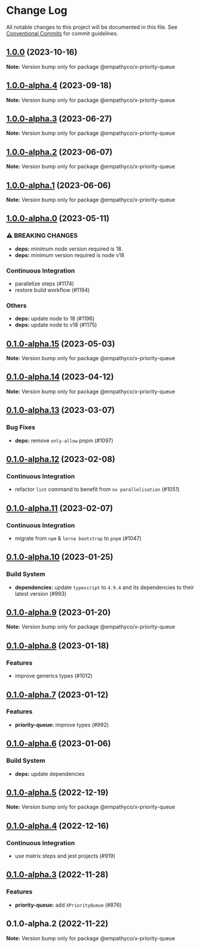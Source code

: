 # Change Log

All notable changes to this project will be documented in this file. See
[Conventional Commits](https://conventionalcommits.org) for commit guidelines.

## [1.0.0](https://github.com/empathyco/x/compare/@empathyco/x-priority-queue@1.0.0-alpha.4...@empathyco/x-priority-queue@1.0.0) (2023-10-16)

**Note:** Version bump only for package @empathyco/x-priority-queue

## [1.0.0-alpha.4](https://github.com/empathyco/x/compare/@empathyco/x-priority-queue@1.0.0-alpha.3...@empathyco/x-priority-queue@1.0.0-alpha.4) (2023-09-18)

**Note:** Version bump only for package @empathyco/x-priority-queue

## [1.0.0-alpha.3](https://github.com/empathyco/x/compare/@empathyco/x-priority-queue@1.0.0-alpha.2...@empathyco/x-priority-queue@1.0.0-alpha.3) (2023-06-27)

**Note:** Version bump only for package @empathyco/x-priority-queue

## [1.0.0-alpha.2](https://github.com/empathyco/x/compare/@empathyco/x-priority-queue@1.0.0-alpha.1...@empathyco/x-priority-queue@1.0.0-alpha.2) (2023-06-07)

**Note:** Version bump only for package @empathyco/x-priority-queue

## [1.0.0-alpha.1](https://github.com/empathyco/x/compare/@empathyco/x-priority-queue@1.0.0-alpha.0...@empathyco/x-priority-queue@1.0.0-alpha.1) (2023-06-06)

**Note:** Version bump only for package @empathyco/x-priority-queue

## [1.0.0-alpha.0](https://github.com/empathyco/x/compare/@empathyco/x-priority-queue@0.1.0-alpha.15...@empathyco/x-priority-queue@1.0.0-alpha.0) (2023-05-11)

### ⚠ BREAKING CHANGES

- **deps:** minimum node version required is 18.
- **deps:** minimum version required is node v18

### Continuous Integration

- parallelize steps (#1174) 
- restore build workflow (#1194)

### Others

- **deps:** update node to 18 (#1196) 
- **deps:** update node to v18 (#1175)

## [0.1.0-alpha.15](https://github.com/empathyco/x/compare/@empathyco/x-priority-queue@0.1.0-alpha.14...@empathyco/x-priority-queue@0.1.0-alpha.15) (2023-05-03)

**Note:** Version bump only for package @empathyco/x-priority-queue

## [0.1.0-alpha.14](https://github.com/empathyco/x/compare/@empathyco/x-priority-queue@0.1.0-alpha.13...@empathyco/x-priority-queue@0.1.0-alpha.14) (2023-04-12)

**Note:** Version bump only for package @empathyco/x-priority-queue

## [0.1.0-alpha.13](https://github.com/empathyco/x/compare/@empathyco/x-priority-queue@0.1.0-alpha.12...@empathyco/x-priority-queue@0.1.0-alpha.13) (2023-03-07)

### Bug Fixes

- **deps:** remove `only-allow` pnpm (#1097)

## [0.1.0-alpha.12](https://github.com/empathyco/x/compare/@empathyco/x-priority-queue@0.1.0-alpha.11...@empathyco/x-priority-queue@0.1.0-alpha.12) (2023-02-08)

### Continuous Integration

- refactor `lint` command to benefit from `nx parallelisation` (#1051)

## [0.1.0-alpha.11](https://github.com/empathyco/x/compare/@empathyco/x-priority-queue@0.1.0-alpha.10...@empathyco/x-priority-queue@0.1.0-alpha.11) (2023-02-07)

### Continuous Integration

- migrate from `npm` & `lerna bootstrap` to `pnpm` (#1047)

## [0.1.0-alpha.10](https://github.com/empathyco/x/compare/@empathyco/x-priority-queue@0.1.0-alpha.9...@empathyco/x-priority-queue@0.1.0-alpha.10) (2023-01-25)

### Build System

- **dependencies:** update `typescript` to `4.9.4` and its dependencies to their latest version
  (#993)

## [0.1.0-alpha.9](https://github.com/empathyco/x/compare/@empathyco/x-priority-queue@0.1.0-alpha.8...@empathyco/x-priority-queue@0.1.0-alpha.9) (2023-01-20)

**Note:** Version bump only for package @empathyco/x-priority-queue

## [0.1.0-alpha.8](https://github.com/empathyco/x/compare/@empathyco/x-priority-queue@0.1.0-alpha.7...@empathyco/x-priority-queue@0.1.0-alpha.8) (2023-01-18)

### Features

- improve generics types (#1012)

## [0.1.0-alpha.7](https://github.com/empathyco/x/compare/@empathyco/x-priority-queue@0.1.0-alpha.6...@empathyco/x-priority-queue@0.1.0-alpha.7) (2023-01-12)

### Features

- **priority-queue:** improve types (#992)

## [0.1.0-alpha.6](https://github.com/empathyco/x/compare/@empathyco/x-priority-queue@0.1.0-alpha.5...@empathyco/x-priority-queue@0.1.0-alpha.6) (2023-01-06)

### Build System

- **deps:** update dependencies

## [0.1.0-alpha.5](https://github.com/empathyco/x/compare/@empathyco/x-priority-queue@0.1.0-alpha.4...@empathyco/x-priority-queue@0.1.0-alpha.5) (2022-12-19)

**Note:** Version bump only for package @empathyco/x-priority-queue

## [0.1.0-alpha.4](https://github.com/empathyco/x/compare/@empathyco/x-priority-queue@0.1.0-alpha.3...@empathyco/x-priority-queue@0.1.0-alpha.4) (2022-12-16)

### Continuous Integration

- use matrix steps and jest projects (#919)

## [0.1.0-alpha.3](https://github.com/empathyco/x/compare/@empathyco/x-priority-queue@0.1.0-alpha.2...@empathyco/x-priority-queue@0.1.0-alpha.3) (2022-11-28)

### Features

- **priority-queue:** add `XPriorityQueue` (#876)

## 0.1.0-alpha.2 (2022-11-22)

**Note:** Version bump only for package @empathyco/x-priority-queue
